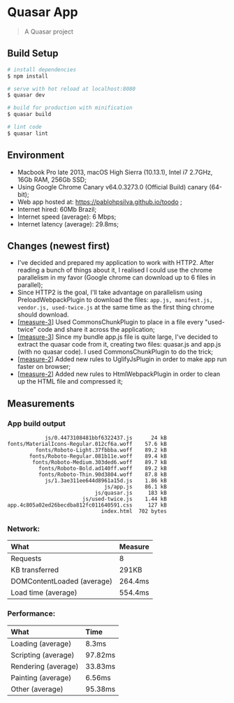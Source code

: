 # Quasar App

> A Quasar project

## Build Setup

``` bash
# install dependencies
$ npm install

# serve with hot reload at localhost:8080
$ quasar dev

# build for production with minification
$ quasar build

# lint code
$ quasar lint
```


## Environment
* Macbook Pro late 2013, macOS High Sierra (10.13.1), Intel i7 2.7GHz, 16Gb RAM, 256Gb SSD;
* Using Google Chrome Canary v64.0.3273.0 (Official Build) canary (64-bit);
* Web app hosted at: https://pablohpsilva.github.io/toodo ;
* Internet hired: 60Mb Brazil;
* Internet speed (average): 6 Mbps;
* Internet latency (average): 29.8ms;

## Changes (newest first)

* I've decided and prepared my application to work with HTTP2. After reading a bunch of things about it, I realised I could use the chrome parallelism in my favor (Google chrome can download up to 6 files in parallel);
* Since HTTP2 is the goal, I'll take advantage on parallelism using PreloadWebpackPlugin to download the files: `app.js, manifest.js, vendor.js, used-twice.js` at the same time as the first thing chrome should download.
* [[measure-3](https://github.com/pablohpsilva/toodo/tree/measure-3)] Used CommonsChunkPlugin to place in a file every "used-twice" code and share it across the application;
* [[measure-3](https://github.com/pablohpsilva/toodo/tree/measure-3)] Since my bundle app.js file is quite large, I've decided to extract the quasar code from it, creating two files: quasar.js and app.js (with no quasar code). I used CommonsChunkPlugin to do the trick;
* [[measure-2](https://github.com/pablohpsilva/toodo/tree/measure-2)] Added new rules to UglifyJsPlugin in order to make app run faster on browser;
* [[measure-2](https://github.com/pablohpsilva/toodo/tree/measure-2)] Added new rules to HtmlWebpackPlugin in order to clean up the HTML file and compressed it;

## Measurements

### App build output
```
            js/0.4473108481bbf6322437.js      24 kB
fonts/MaterialIcons-Regular.012cf6a.woff    57.6 kB
         fonts/Roboto-Light.37fbbba.woff    89.2 kB
       fonts/Roboto-Regular.081b11e.woff    89.4 kB
        fonts/Roboto-Medium.303ded6.woff    89.7 kB
          fonts/Roboto-Bold.ad140ff.woff    89.2 kB
          fonts/Roboto-Thin.90d3804.woff    87.8 kB
            js/1.3ae311ee644d8961a15d.js    1.86 kB
                               js/app.js    86.1 kB
                            js/quasar.js     183 kB
                        js/used-twice.js    1.44 kB
app.4c805a02ed26becdba812fc011640591.css     127 kB
                              index.html  702 bytes
```

### Network:

|    What                     |   Measure   |
|:----------------------------|:------------|
|    Requests                 |      8      |
| KB transferred              |    291KB    |
| DOMContentLoaded (average)  |   264.4ms   |
| Load time (average)         |   554.4ms   |


### Performance:

|      What             |   Time    |
|:----------------------|:----------|
| Loading (average)     | 8.3ms     |
| Scripting (average)   | 97.82ms   |
| Rendering (average)   | 33.83ms   |
| Painting (average)    | 6.56ms    |
| Other (average)       | 95.38ms   |

<!--
var sum = (arr) => arr.reduce((acc, curr) => curr + acc, 0)

// Measures:
var measuresDOMContentLoadedMilliseconds = [563, 158, 181, 241, 179]
var measuresLoadTimeMilliseconds         = [1100, 355, 359, 577, 381]
var measuresLoadingMilliseconds          = [8.2, 7.9, 8, 8.2, 9.2]
var measuresScriptingMilliseconds        = [107.3, 89, 102.1, 92.5, 98.2]
var measuresRenderingMilliseconds        = [35, 28, 36.5, 36.1, 33.6]
var measuresPaintingMilliseconds         = [7, 5.3, 7.1, 7.2, 6.2]
var measuresOtherMilliseconds            = [97.7, 88.6, 100.1, 95, 95.5]


var measures = [
  measuresDOMContentLoadedMilliseconds,
  measuresLoadTimeMilliseconds,
  measuresLoadingMilliseconds,
  measuresScriptingMilliseconds,
  measuresRenderingMilliseconds,
  measuresPaintingMilliseconds,
  measuresOtherMilliseconds
]

console.log(measures.map(el => sum(el) / el.length))

// console:
[
  264.4,
  554.4,
  8.3,
  97.82,
  33.83,
  6.56,
  95.38
]

-->
